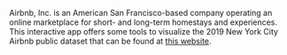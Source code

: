 Airbnb, Inc. is an American San Francisco-based company operating an online marketplace for short- and long-term homestays and experiences.
This interactive app offers some tools to visualize the 2019 New York City Airbnb public dataset that can be found at [this website](http://insideairbnb.com).

